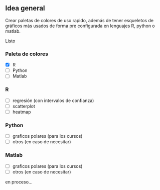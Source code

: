 ## Idea general
Crear paletas de colores de uso rapido, además de tener esqueletos de gráficos más usados de forma pre configurada en lenguajes R, python o matlab.

Listo</br>

### Paleta de colores</br>
- [x] R </br>
- [ ] Python </br>
- [ ] Matlab </br>

### R</br>
- [ ] regresión (con intervalos de confianza)</br>
- [ ] scatterplot</br>
- [ ] heatmap</br>

### Python</br>
- [ ] graficos polares (para los cursos)</br>
- [ ] otros (en caso de necesitar)</br>

### Matlab</br>
- [ ] graficos polares (para los cursos)</br>
- [ ] otros (en caso de necesitar)</br>

en proceso...